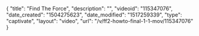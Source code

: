 {
    "title": "Find The Force",
    "description": "",
    "videoid": "115347076",
    "date_created": "1504275623",
    "date_modified": "1517259339",
    "type": "captivate",
    "layout": "video",
    "url": "\/v\/ff2-howto-final-1-1-mov\/115347076"
}